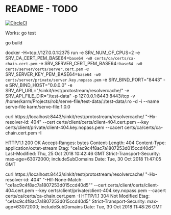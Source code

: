 # README - TODO
[![CircleCI](https://circleci.com/gh/Karm/serve-file/tree/master.svg?style=svg)](https://circleci.com/gh/Karm/serve-file/tree/master)

Works:
go test

go build

docker -H=tcp://127.0.0.1:2375 run  -e SRV_NUM_OF_CPUS=2 -e SRV_CA_CERT_PEM_BASE64=`base64 -w0 certs/ca/certs/ca-chain.cert.pem` -e SRV_SERVER_CERT_PEM_BASE64=`base64 -w0 certs/server/certs/server.cert.pem` -e SRV_SERVER_KEY_PEM_BASE64=`base64 -w0 certs/server/private/server.key.nopass.pem` -e SRV_BIND_PORT="8443" -e SRV_BIND_HOST="0.0.0.0" -e SRV_API_URL="/sinkit/rest/protostream/resolvercache/" -e SRV_API_FILE_DIR="/test-data" -p 127.0.0.1:8443:8443/tcp -v /home/karm/Projects/rob/serve-file/test-data/:/test-data/:ro -d -i --name serve-file karm/serve-file:1.0.0

curl https://localhost:8443/sinkit/rest/protostream/resolvercache/ "-Hx-resolver-id: 404" --cert certs/client/certs/client-404.cert.pem --key certs/client/private/client-404.key.nopass.pem --cacert certs/ca/certs/ca-chain.cert.pem -I

HTTP/1.1 200 OK
Accept-Ranges: bytes
Content-Length: 404
Content-Type: application/octet-stream
Etag: "ce1ac9c4f8ac7a1807253d015ccd40d5"
Last-Modified: Thu, 25 Oct 2018 10:42:46 GMT
Strict-Transport-Security: max-age=63072000; includeSubDomains
Date: Tue, 30 Oct 2018 11:47:05 GMT


curl https://localhost:8443/sinkit/rest/protostream/resolvercache/ "-Hx-resolver-id: 404" "-HIf-None-Match: \"ce1ac9c4f8ac7a1807253d015ccd40d5\"" --cert certs/client/certs/client-404.cert.pem --key certs/client/private/client-404.key.nopass.pem --cacert certs/ca/certs/ca-chain.cert.pem -I
HTTP/1.1 304 Not Modified
Etag: "ce1ac9c4f8ac7a1807253d015ccd40d5"
Strict-Transport-Security: max-age=63072000; includeSubDomains
Date: Tue, 30 Oct 2018 11:48:26 GMT


